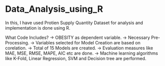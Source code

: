 # Data_Analysis_using_R
In this, I have used Protien Supply Quantity Dataset for analysis and implementation is done using R.

What Code Includes?
-> OBESITY as dependent variable.
-> Necessary Pre-Processing.
-> Variables selected for Model Creation are based on corelation.
-> Total of 15 Models are created.
-> Evaluation measures like MAE, MSE, RMSE, MAPE, AIC etc are done.
-> Machine learning algorithms like K-Fold, Linear Regression, SVM and Decision tree are performed.

